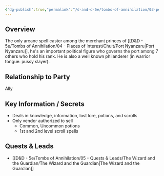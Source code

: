 ```yaml
---
{"dg-publish":true,"permalink":"/d-and-d-5e/tombs-of-annihilation/03-people-we-ve-met-np-cs/wakanga-o-tamu/","noteIcon":"","created":"2025-07-16T20:13:06.847-05:00","updated":"2025-08-06T13:22:47.186-05:00"}
---
```


## Overview
The only arcane spell caster among the merchant princes of [[D&D - 5e/Tombs of Annihilation/04 - Places of Interest/Chult/Port Nyanzaru\|Port Nyanzaru]], he's an important political figure who governs the port among 7 others who hold his rank. He is also a well known philanderer (in warrior tongue: pussy slayer).

## Relationship to Party
Ally

## Key Information / Secrets
- Deals in knowledge, information, lost lore, potions, and scrolls
- Only vendor authorized to sell
	- Common, Uncommon potions
	- 1st and 2nd level scroll spells

## Quests & Leads
- [[D&D - 5e/Tombs of Annihilation/05 - Quests & Leads/The Wizard and the Guardian/The Wizard and the Guardian\|The Wizard and the Guardian]] 
